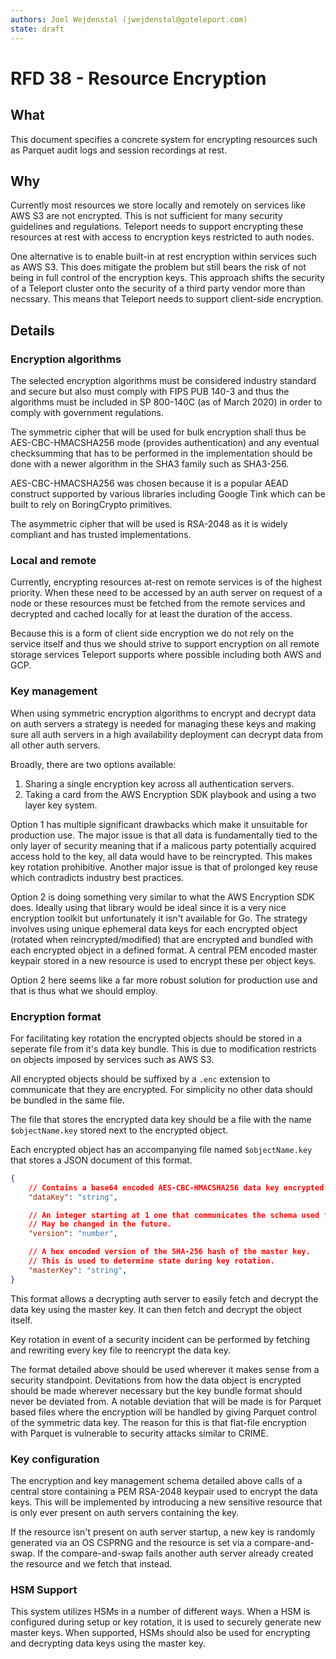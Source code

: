 ```yaml
---
authors: Joel Wejdenstal (jwejdenstal@goteleport.com)
state: draft
---
```


# RFD 38 - Resource Encryption

## What

This document specifies a concrete system for encrypting resources such as Parquet audit logs and session recordings at rest.

## Why

Currently most resources we store locally and remotely on services like AWS S3 are not encrypted. This is not sufficient for many security guidelines and regulations. Teleport needs to support encrypting these resources at rest with access to encryption keys restricted to auth nodes.

One alternative is to enable built-in at rest encryption within services such as AWS S3. This does mitigate the problem but still bears the risk of not being in full control of the encryption keys. This approach shifts the security of a Teleport cluster onto the security of a third party vendor more than necssary. This means that Teleport needs to support client-side encryption.

## Details

### Encryption algorithms

The selected encryption algorithms must be considered industry standard and secure but also must comply with FIPS PUB 140-3 and thus the algorithms must be included in SP 800-140C (as of March 2020) in order to comply with government regulations.

The symmetric cipher that will be used for bulk encryption shall thus be AES-CBC-HMACSHA256 mode (provides authentication) and any eventual checksumming that has to be performed in the implementation should be done with a newer algorithm in the SHA3 family such as SHA3-256.

AES-CBC-HMACSHA256 was chosen because it is a popular AEAD construct supported by various libraries including Google Tink which can be built to rely on BoringCrypto primitives.

The asymmetric cipher that will be used is RSA-2048 as it is widely compliant and has trusted implementations.

### Local and remote

Currently, encrypting resources at-rest on remote services is of the highest priority.
When these need to be accessed by an auth server on request of a node or these resources must be fetched from the remote services and decrypted and cached locally for at least the duration of the access.

Because this is a form of client side encryption we do not rely on the service itself and thus we should strive to support encryption on all remote storage services Teleport supports where possible including both AWS and GCP.

### Key management

When using symmetric encryption algorithms to encrypt and decrypt data on auth servers a strategy is needed for managing these keys and making sure all auth servers in a high availability deployment can decrypt data from all other auth servers.

Broadly, there are two options available:

1. Sharing a single encryption key across all authentication servers.
2. Taking a card from the AWS Encryption SDK playbook and using a two layer key system.

Option 1 has multiple significant drawbacks which make it unsuitable for production use. The major issue is that all data is fundamentally tied to the only layer of security meaning that if a malicous party potentially acquired access hold to the key, all data would have to be reincrypted. This makes key rotation prohibitive. Another major issue is that of prolonged key reuse which contradicts industry best practices.

Option 2 is doing something very similar to what the AWS Encryption SDK does. Ideally using that library would be ideal since it is a very nice encryption toolkit but unfortunately it isn't available for Go. The strategy involves using unique ephemeral data keys for each encrypted object (rotated when reincrypted/modified) that are encrypted and bundled with each encrypted object in a defined format. A central PEM encoded master keypair stored in a new resource is used to encrypt these per object keys.

Option 2 here seems like a far more robust solution for production use and that is thus what we should employ.

### Encryption format

For facilitating key rotation the encrypted objects should be stored in a seperate file from it's data key bundle. This is due to modification restricts on objects imposed by services such as AWS S3.

All encrypted objects should be suffixed by a `.enc` extension to communicate that they are encrypted. For simplicity no other data should be bundled in the same file.

The file that stores the encrypted data key should be a file with the name `$objectName.key` stored next to the encrypted object.

Each encrypted object has an accompanying file named `$objectName.key` that stores a JSON document of this format.

```json
{
    // Contains a base64 encoded AES-CBC-HMACSHA256 data key encrypted with the master key.
    "dataKey": "string",

    // An integer starting at 1 one that communicates the schema used for encryption.
    // May be changed in the future.
    "version": "number",

    // A hex encoded version of the SHA-256 hash of the master key.
    // This is used to determine state during key rotation.
    "masterKey": "string",
}
```

This format allows a decrypting auth server to easily fetch and decrypt the data key using the master key. It can then fetch and decrypt the object itself.

Key rotation in event of a security incident can be performed by fetching and rewriting every key file to reencrypt the data key.

The format detailed above should be used wherever it makes sense from a security standpoint. Devitations from how the data object is encrypted should be made wherever necessary but the key bundle format should never be deviated from. A notable deviation that will be made is for Parquet based files where the encryption will be handled by giving Parquet control of the symmetric data key. The reason for this is that flat-file encryption with Parquet is vulnerable to security attacks similar to CRIME.

### Key configuration

The encryption and key management schema detailed above calls of a central store containing a PEM RSA-2048 keypair used to encrypt the data keys. This will be implemented by introducing a new sensitive resource that is only ever present on auth servers containing the key.

If the resource isn't present on auth server startup, a new key is randomly generated via an OS CSPRNG and the resource is set via a compare-and-swap. If the compare-and-swap fails another auth server already created the resource and we fetch that instead.

### HSM Support

This system utilizes HSMs in a number of different ways. When a HSM is configured during setup or key rotation, it is used to securely generate new master keys. When supported, HSMs should also be used for encrypting and decrypting data keys using the master key.
